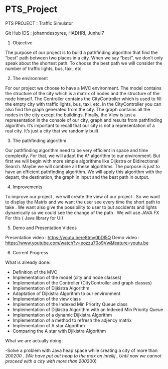 # PTS_Project

PTS PROJECT : Traffic Simulator

Git Hub IDS : johanndesoyres, HADHRI, Junhui7

1) Objective

The purpose of our project is to build a pathfinding algorithm that find the “best” path between two places in a city. When we say “best”, we don’t only speak about the shortest path. To choose the best path we will consider the number of traffic lights, bus, taxi, etc.

2) The environment

For our project we choose to have a MVC environment. The model contains the structure of the city which is a matrix of nodes and the structure of the node himself. The Controller contains the CityController which is used to fill the empty city with traffic lights, bus, taxi, etc. In the CityController you can also find the graph generated from the city. The graph contains all the nodes in the city except
the buildings. Finally, the View is just a representation in the console of our city, graph and results from pathfinding algorithm.
It’s important to recall that our city is not a representation of a real city. It’s just a city that we randomly built.

3) The pathfinding algorithm

Our pathfinding algorithm need to be very efficient in space and time complexity. For that, we will adapt the A* algorithm to our environment. But first we will begin with more simple algorithms like Dijkstra or Bidirectional Search. Maybe we will combine all these algorithms. The purpose is just to have an efficient pathfinding algorithm. We will apply this algorithm with the depart, the destination, the graph in input and the best path in output.

4) Improvements

To improve our project , we will create the view of our project . So we want to display the Matrix and we want 
the user see every time the short path to take .  We want also give the possibility to user to put accidents and lights 
dynamically so we could see the change of the path . 
We will use JAVA FX For this ( Java library for UI)

5) Demo and Presentation Videos

Presentation video : https://youtu.be/e8tmy0bDl5Q
Demo video : https://www.youtube.com/watch?v=eozzu70o9Vw&feature=youtu.be

6) Current Progress

What is already done:

- Definition of the MVC 
- Implementation of the model (city and node classes)
- Implementation of the Controller (CityController and graph classes)
- Implementation of Dijkistra Algorithm
- Adaptation of Dijkistra Algorithm to our environment
- Implementation of the view class
- Implementation of the Indexed Min Priority Queue class
- Implementation of Dijkistra Algorithm with an Indexed Min Priority Queue
- Implementation of a dynamic Dijkistra Algorithm 
- Implementation of a method to refresh the adjency matrix
- Implementation of A star Algorithm 
- Comparing the A star with Djikistra Algorithm

What we are actually doing:

-Solve a problem with  Java heap space while creating a city of more than 200*200 .
  (We have put out heap to the max on intellij , Until now we cannot proceed with a city with more than 200*200)





